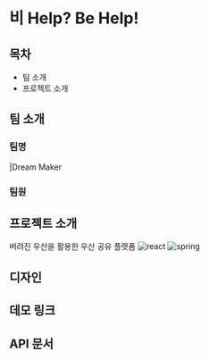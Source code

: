 # 비 Help? Be Help!



## 목차
- 팀 소개
- 프로젝트 소개


## 팀 소개
### 팀명

|Dream Maker


### 팀원


## 프로젝트 소개
버려진 우산을 활용한 우산 공유 플랫폼
![react](https://img.shields.io/badge/React-20232A?style=for-the-badge&logo=react&logoColor=61DAFB)
![spring](https://img.shields.io/badge/Spring-6DB33F?style=for-the-badge&logo=spring&logoColor=white)


## 디자인


## 데모 링크


## API 문서


